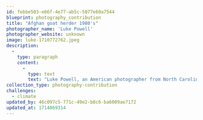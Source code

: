 ```yaml
---
id: febbe503-e66f-4e77-ab5c-5077e60a7544
blueprint: photography_contribution
title: "Afghan goat herder 1980's"
photographer_name: 'Luke Powell'
photographer_website: unknown
image: luke-1710772762.jpeg
description:
  -
    type: paragraph
    content:
      -
        type: text
        text: "Luke Powell, an American photographer from North Carolina, spent six years photographing in the Fertile Cresent, from the late 1970's to the early 1980's, creating his Afghan Folio. He was one of the few image-makers who made his own dye-transfer prints, which he exhibited widely across the planet. "
collection_type: photography-contribution
challenges:
  - climate
updated_by: 46c097c5-771c-49e2-b8c6-ba6009ae7172
updated_at: 1714069314
---
```

